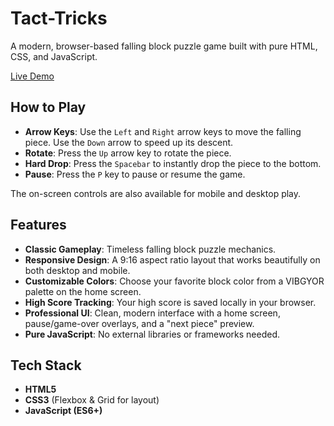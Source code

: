 # Tact-Tricks

A modern, browser-based falling block puzzle game built with pure HTML, CSS, and JavaScript.

[Live Demo](https://YOUR_USERNAME.github.io/YOUR_REPOSITORY_NAME/) <!-- Replace with your actual GitHub Pages link -->

## How to Play

*   **Arrow Keys**: Use the `Left` and `Right` arrow keys to move the falling piece. Use the `Down` arrow to speed up its descent.
*   **Rotate**: Press the `Up` arrow key to rotate the piece.
*   **Hard Drop**: Press the `Spacebar` to instantly drop the piece to the bottom.
*   **Pause**: Press the `P` key to pause or resume the game.

The on-screen controls are also available for mobile and desktop play.

## Features

*   **Classic Gameplay**: Timeless falling block puzzle mechanics.
*   **Responsive Design**: A 9:16 aspect ratio layout that works beautifully on both desktop and mobile.
*   **Customizable Colors**: Choose your favorite block color from a VIBGYOR palette on the home screen.
*   **High Score Tracking**: Your high score is saved locally in your browser.
*   **Professional UI**: Clean, modern interface with a home screen, pause/game-over overlays, and a "next piece" preview.
*   **Pure JavaScript**: No external libraries or frameworks needed.

## Tech Stack

*   **HTML5**
*   **CSS3** (Flexbox & Grid for layout)
*   **JavaScript (ES6+)**